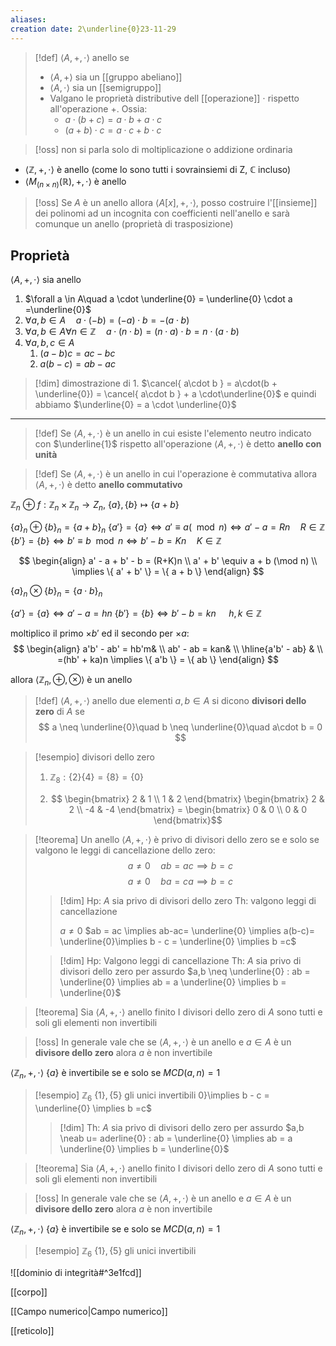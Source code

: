 ```yaml
---
aliases: 
creation date: 2\underline{0}23-11-29
---
```


>[!def]
>$\left< A, +, \cdot \right>$ anello se
>- $\left< A, + \right>$ sia un [[gruppo abeliano]]
>- $\left< A, \cdot \right>$ sia un [[semigruppo]]
>- Valgano le proprietà distributive dell [[operazione]] $\cdot$ rispetto all'operazione $+$. Ossia:
>	- $a \cdot( b + c) = a\cdot b + a\cdot c$
>	- $(a + b) \cdot c = a \cdot c + b \cdot c$


>[!oss]
>non si parla solo di moltiplicazione o addizione ordinaria 

- $\left< \mathbb{Z}, +, \cdot \right>$ è anello (come lo sono tutti i sovrainsiemi di Z, $\mathbb{C}$ incluso)
- $\left< M_{(n\times n)}(\mathbb{R}), +, \cdot \right>$ è anello

>[!oss]
>Se $A$ è un anello allora $\left< A[x],+, \cdot \right>$, posso costruire l'[[insieme]] dei polinomi ad un incognita con coefficienti nell'anello e sarà comunque un anello (proprietà di trasposizione)

## Proprietà
$\left< A, +, \cdot \right>$ sia anello
1. $\forall a \in A\quad a \cdot \underline{0} = \underline{0} \cdot a =\underline{0}$
2. $\forall a,b \in A\quad a\cdot (- b) = (-a) \cdot b = -(a\cdot b)$
3. $\forall a,b \in A \forall n \in \mathbb{Z}\quad a\cdot(n\cdot b) = (n\cdot a)\cdot b = n\cdot(a\cdot b)$
4. $\forall a,b,c \in A\quad$ 
	1. $(a - b)c = ac- bc$
	2. $a(b-c)= ab - ac$

>[!dim] dimostrazione di 1.
>$\cancel{ a\cdot b } = a\cdot(b + \underline{0}) = \cancel{ a\cdot b } + a \cdot\underline{0}$
>e quindi abbiamo
>$\underline{0} = a \cdot \underline{0}$

***

> [!def]
> Se $\left< A, +, \cdot \right>$ è un anello in cui esiste l'elemento neutro indicato con $\underline{1}$ rispetto all'operazione $\left< A, +, \cdot \right>$ è detto **anello con unità**

>[!def]
>Se $\left< A, + , \cdot \right>$ è un anello in cui l'operazione è commutativa allora $\left< A, +, \cdot \right>$ è detto **anello commutativo**



$\mathbb{Z}_{n}$
$\oplus \ f : \mathbb{Z}_{n} \times \mathbb{Z}_{n} \to Z_{n}$, $\{ a \}, \{ b \} \mapsto \{ a + b \}$

$\{ a \}_{n} \oplus \{ b \}_{n} = \{ a + b \}_{n}$
$\{ a' \} = \{ a \} \iff a' \equiv a (\mod n) \iff a' - a = Rn \quad R \in \mathbb{Z}$
$\{ b' \} = \{ b \} \iff b' \equiv b \mod n \iff b' - b = Kn\quad K \in \mathbb{Z}$ 

$$ \begin{align}
a' - a + b' - b = (R+K)n \\
a' + b' \equiv a + b (\mod n) \\
\implies \{ a' + b' \} = \{ a + b \}
\end{align} $$


$\{ a \}_{n} \otimes \{ b \}_{n} = \{ a \cdot b \}_{n}$

$\{ a' \}= \{ a \} \iff a' - a = hn$
$\{ b' \} = \{ b \} \iff b'-b=kn$ $\quad h,k \in \mathbb{Z}$

moltiplico il primo $\times b'$ ed il secondo per $\times a$:
$$ \begin{align}
a'b' - ab' = hb'm& \\
ab' - ab = kan& \\
\hline{a'b' - ab} & \\
=(hb' + ka)n \implies \{ a'b \} = \{ ab \}
\end{align} $$


allora $\left< \mathbb{Z}_{n}, \oplus, \otimes \right>$ è un anello


>[!def]
>$\left< A, +, \cdot \right>$ anello
>due elementi $a,b \in A$ si dicono **divisori dello zero** di $A$ se
>$$ a \neq  \underline{0}\quad b \neq  \underline{0}\quad a\cdot b = 0 $$



> [!esempio] divisori dello zero
>1. $\mathbb{Z}_{8}: \{ 2 \}\{ 4 \} = \{ 8 \} = \{ 0 \}$
> 
> 2. $$ \begin{bmatrix}
> 2 & 1 \\
> 1 & 2
> \end{bmatrix} \begin{bmatrix}
> 2 & 2 \\
> -4 & -4
> \end{bmatrix} = \begin{bmatrix}
> 0 & 0 \\
> 0 & 0
> \end{bmatrix}$$

>[!teorema]
>Un anello $\left< A , + , \cdot \right>$ è privo di divisori dello zero se e solo se valgono le leggi di cancellazione dello zero:
>$$ a \neq 0\quad ab = ac \implies b = c $$
>$$ a \neq 0\quad ba = ca \implies b = c $$
>
>>[!dim]
>>Hp: $A$ sia privo di divisori dello zero
>>Th: valgono leggi di cancellazione
>>
>>$a \neq 0$
>>$ab = ac \implies ab-ac= \underline{0} \implies a(b-c)= \underline{0}\implies b - c = \underline{0} \implies b =c$
>
>>[!dim]
>>Hp: Valgono leggi di cancellazione
>>Th: $A$ sia privo di divisori dello zero
>>per assurdo $a,b \neq  \underline{0} : ab = \underline{0} \implies ab = a \underline{0} \implies b = \underline{0}$
 
>[!teorema]
>Sia $\left< A , + ,\cdot \right>$ anello finito
>I divisori dello zero di $A$ sono tutti e soli gli elementi non invertibili

>[!oss]
>In generale vale che se $\left< A, + , \cdot \right>$ è un anello e $a \in A$ è un **divisore dello zero** alora $a$ è  non invertibile


$\left< \mathbb{Z}_{n}, +, \cdot \right>$
$\{ a \}$ è invertibile se e solo se $MCD(a,n) = 1$

>[!esempio]
>$\mathbb{Z}_{6}$
>$\{ 1 \}, \{ 5 \}$ gli unici invertibili
0}\implies b - c = \underline{0} \implies b =c$
>>[!dim]
>>Th: $A$ sia privo  di divisori dello zero
>>per assurdo $a,b \neab u= aderline{0} : ab = \underline{0} \implies ab = a \underline{0} \implies b = \underline{0}$
 
>[!teorema]
>Sia $\left< A , + ,\cdot \right>$ anello finito
>I divisori dello zero di $A$ sono tutti e soli gli elementi non invertibili

>[!oss]
>In generale vale che se $\left< A, + , \cdot \right>$ è un anello e $a \in A$ è un **divisore dello zero** alora $a$ è  non invertibile


$\left< \mathbb{Z}_{n}, +, \cdot \right>$
$\{ a \}$ è invertibile se e solo se $MCD(a,n) = 1$

>[!esempio]
>$\mathbb{Z}_{6}$
>$\{ 1 \}, \{ 5 \}$ gli unici invertibili


![[dominio di integrità#^3e1fcd]]

[[corpo]]

[[Campo numerico|Campo numerico]]

[[reticolo]]
